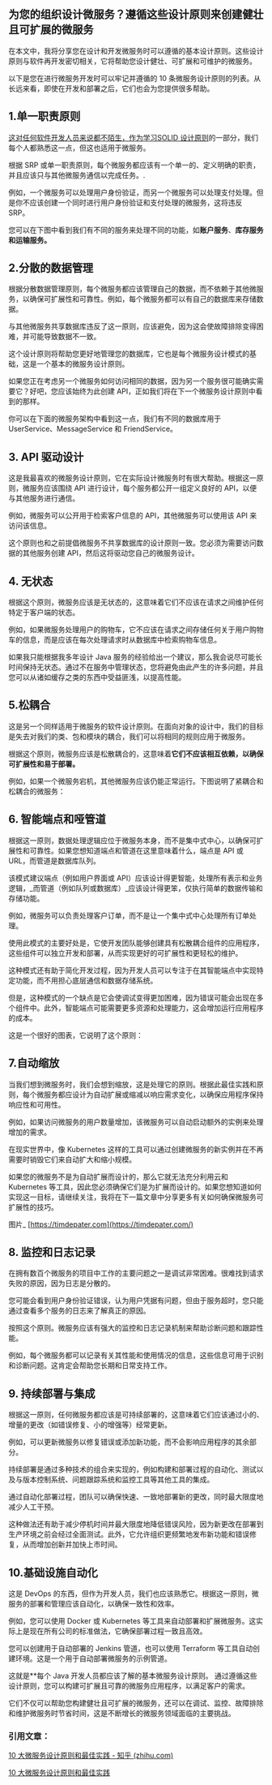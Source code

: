 

## 为您的组织设计微服务？遵循这些设计原则来创建健壮且可扩展的微服务



在本文中，我将分享您在设计和开发微服务时可以遵循的基本设计原则。这些设计原则与软件再开发密切相关，它将帮助您设计健壮、可扩展和可维护的微服务。

以下是您在进行微服务开发时可以牢记并遵循的 10 条微服务设计原则的列表。从长远来看，即使在开发和部署之后，它们也会为您提供很多帮助。

## 1.单一职责原则

[这对任何软件开发人员来说都不陌生，作为学习SOLID 设计原则](https://link.zhihu.com/?target=https%3A//medium.com/javarevisited/10-oop-design-principles-you-can-learn-in-2020-f7370cccdd31)的一部分，我们每个人都熟悉这一点，但这也适用于微服务。

根据 SRP 或单一职责原则，每个微服务都应该有一个单一的、定义明确的职责，并且应该只与其他微服务通信以完成任务。.

例如，一个微服务可以处理用户身份验证，而另一个微服务可以处理支付处理。但是你不应该创建一个同时进行用户身份验证和支付处理的微服务，这将违反 SRP。

您可以在下图中看到我们有不同的服务来处理不同的功能，如**账户服务**、**库存服务和运输服务。**



## 2.分散的数据管理

根据分散数据管理原则，每个微服务都应该管理自己的数据，而不依赖于其他微服务，以确保可扩展性和可靠性。例如，每个微服务都可以有自己的数据库来存储数据。

与其他微服务共享数据库违反了这一原则，应该避免，因为这会使故障排除变得困难，并可能导致数据不一致。

这个设计原则将帮助您更好地管理您的数据库，它也是每个微服务设计模式的基础，这是一个基本的微服务设计原则。

如果您正在考虑另一个微服务如何访问相同的数据，因为另一个服务很可能确实需要它？好吧，您应该始终为此创建 API，正如我们将在下一个微服务设计原则中看到的那样。

你可以在下面的微服务架构中看到这一点，我们有不同的数据库用于 UserService、MessageService 和 FriendService。



## 3. API 驱动设计

这是我最喜欢的微服务设计原则，它在实际设计微服务时有很大帮助。根据这一原则，微服务应该围绕 API 进行设计，每个服务都公开一组定义良好的 API，以便与其他服务进行通信。

例如，微服务可以公开用于检索客户信息的 API，其他微服务可以使用该 API 来访问该信息。

这个原则也和之前提倡微服务不共享数据库的设计原则一致。您必须为需要访问数据的其他服务创建 API，然后这将驱动您自己的微服务设计。

## **4. 无状态**

根据这个原则，微服务应该是无状态的，这意味着它们不应该在请求之间维护任何特定于客户端的状态。

例如，如果微服务处理用户的购物车，它不应该在请求之间存储任何关于用户购物车的信息，而是应该在每次处理请求时从数据库中检索购物车信息。

如果我只能根据我多年设计 Java 服务的经验给出一个建议，那么我会说尽可能长时间保持无状态。通过不在服务中管理状态，您将避免由此产生的许多问题，并且您可以从诸如缓存之类的东西中受益匪浅，以提高性能。

## 5.松耦合

这是另一个同样适用于微服务的软件设计原则。在面向对象的设计中，我们的目标是失去对我们的类、包和模块的耦合，我们可以将相同的规则应用于微服务。

根据这个原则，微服务应该是松散耦合的，这意味着**它们不应该相互依赖，以确保可扩展性和易于部署。**

例如，如果一个微服务宕机，其他微服务应该仍能正常运行。下图说明了紧耦合和松耦合的微服务：



## 6. 智能端点和哑管道

根据这一原则，数据处理逻辑应位于微服务本身，而不是集中式中心，以确保可扩展性和可靠性。如果您想知道端点和管道在这里意味着什么，端点是 API 或 URL，而管道是数据库队列。

该模式建议端点（例如用户界面或 API）应该设计得更智能，处理所有表示和业务逻辑，_而管道（例如队列或数据库）_应该设计得更笨，仅执行简单的数据传输和存储功能。

例如，微服务可以负责处理客户订单，而不是让一个集中式中心处理所有订单处理。

使用此模式的主要好处是，它使开发团队能够创建具有松散耦合组件的应用程序，这些组件可以独立开发和部署，从而实现更好的可扩展性和更轻松的维护。

这种模式还有助于简化开发过程，因为开发人员可以专注于在其智能端点中实现特定功能，而不用担心底层通信和数据存储系统。

但是，这种模式的一个缺点是它会使调试变得更加困难，因为错误可能会出现在多个组件中。此外，智能端点可能需要更多资源和处理能力，这会增加运行应用程序的成本。

这是一个很好的图表，它说明了这个原则：


## 7.自动缩放

当我们想到微服务时，我们会想到缩放，这是处理它的原则。根据此最佳实践和原则，每个微服务都应设计为自动扩展或缩减以响应需求变化，以确保应用程序保持响应性和可用性。

例如，如果访问微服务的用户数量增加，该微服务可以自动启动额外的实例来处理增加的需求。

在现实世界中，像 Kubernetes 这样的工具可以通过创建微服务的新实例并在不再需要时销毁它们来自动扩大和缩小规模。

如果您的微服务不是为自动扩展而设计的，那么它就无法充分利用云和 Kubernetes 等工具，因此您必须确保它们是为扩展而设计的。如果您想知道如何实现这一目标，请继续关注，我将在下一篇文章中分享更多有关如何确保微服务可扩展性的技巧。


图片_ [https://timdepater.com](https://timdepater.com/)

## 8. 监控和日志记录

在拥有数百个微服务的项目中工作的主要问题之一是调试非常困难。很难找到请求失败的原因，因为日志是分散的。

您可能会看到用户身份验证错误，认为用户凭据有问题，但由于服务超时，您只能通过查看多个服务的日志来了解真正的原因。

按照这个原则。微服务应该有强大的监控和日志记录机制来帮助诊断问题和跟踪性能。

例如，每个微服务都可以记录有关其性能和使用情况的信息，这些信息可用于识别和诊断问题。这肯定会帮助您长期和日常支持工作。

## 9. 持续部署与集成

根据这一原则，任何微服务都应该是可持续部署的，这意味着它们应该通过小的、增量的更改（如错误修复、小的增强等）经常更新。

例如，可以更新微服务以修复错误或添加新功能，而不会影响应用程序的其余部分。

持续部署是通过多种技术的组合来实现的，例如构建和部署过程的自动化、测试以及与版本控制系统、问题跟踪系统和监控工具等其他工具的集成。

通过自动化部署过程，团队可以确保快速、一致地部署新的更改，同时最大限度地减少人工干预。

这种做法还有助于减少停机时间并最大限度地降低错误风险，因为新更改在部署到生产环境之前会经过全面测试。此外，它允许组织更频繁地发布新功能和错误修复，从而增加创新并加快上市时间。

## 10.基础设施自动化

这是 DevOps 的东西，但作为开发人员，我们也应该熟悉它。根据这一原则，微服务的部署和管理应该自动化，以确保一致性和效率。

例如，您可以使用 Docker 或 Kubernetes 等工具来自动部署和扩展微服务。这实际上是现在所有公司的标准做法，它确保部署过程一致且高效。

您可以创建用于自动部署的 Jenkins 管道，也可以使用 Terraform 等工具自动创建环境。这是一个用于自动部署微服务的示例管道。


这就是**每个 Java 开发人员都应该了解的基本微服务设计原则。 通过遵循这些设计原则，您可以构建可扩展且可靠的微服务应用程序，以满足客户的需求。

它们不仅可以帮助您构建健壮且可扩展的微服务，还可以在调试、监控、故障排除和维护微服务时节省时间，这是不断增长的微服务领域面临的主要挑战。

### 引用文章：
[10 大微服务设计原则和最佳实践 - 知乎 (zhihu.com)](https://zhuanlan.zhihu.com/p/620476367)

[10 大微服务设计原则和最佳实践](https://link.zhihu.com/?target=https%3A//www.jdon.com/65915.html)